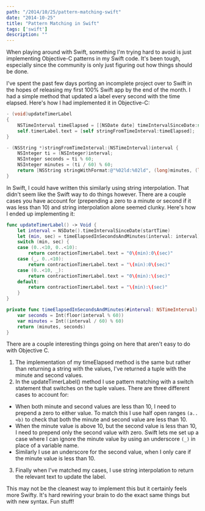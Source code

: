 ```yaml
---
path: "/2014/10/25/pattern-matching-swift"
date: "2014-10-25"
title: "Pattern Matching in Swift"
tags: ['swift']
description: ""
---
```


When playing around with Swift, something I'm trying hard to avoid is just
implementing Objective-C patterns in my Swift code. It's been tough,
especially since the community is only just figuring out how things should be done.

I've spent the past few days porting an incomplete project over to Swift in the
hopes of releasing my first 100% Swift app by the end of the month. I had a
simple method that updated a label every second with the time elapsed. Here's how
I had implemented it in Objective-C:

```objectivec
- (void)updateTimerLabel
{
    NSTimeInterval timeElapsed = [[NSDate date] timeIntervalSinceDate:self.startTime];
    self.timerLabel.text = [self stringFromTimeInterval:timeElapsed];
}

- (NSString *)stringFromTimeInterval:(NSTimeInterval)interval {
    NSInteger ti = (NSInteger)interval;
    NSInteger seconds = ti % 60;
    NSInteger minutes = (ti / 60) % 60;
    return [NSString stringWithFormat:@"%02ld:%02ld", (long)minutes, (long)seconds];
}
```

In Swift, I could have written this similarly using string
interpolation. That didn't seem like the Swift way to do things however. There
are a couple cases you have account for (prepending a zero to a minute or second
if it was less than 10) and string interpolation alone seemed clunky. Here's how I
ended up implementing it:

```swift
func updateTimerLabel() -> Void {
    let interval = NSDate().timeIntervalSinceDate(startTime)
    let (min, sec) = timeElapsedInSecondsAndMinutes(interval: interval)
    switch (min, sec) {
    case (0..<10, 0..<10):
        return contractionTimerLabel.text = "0\(min):0\(sec)"
    case (_, 0..<10):
        return contractionTimerLabel.text = "\(min):0\(sec)"
    case (0..<10, _):
        return contractionTimerLabel.text = "0\(min):\(sec)"
    default:
        return contractionTimerLabel.text = "\(min):\(sec)"
    }
}

private func timeElapsedInSecondsAndMinutes(#interval: NSTimeInterval) ->  (seconds: Int, minutes: Int){
    var seconds = Int(floor(interval % 60))
    var minutes = Int((interval / 60) % 60)
    return (minutes, seconds)
}
```

There are a couple interesting things going on here that aren't easy to do with
Objective C.

1. The implementation of my timeElapsed method is the same but rather than
returning a string with the values, I've returned a tuple with the minute and
second values.
2. In the updateTimerLabel() method I use pattern matching with a switch statement that switches on the tuple values. There are three different cases to account for:
  - When both minute and second values are less than 10, I need to prepend a zero to either value. To match this I use half open ranges `(a..<b)` to check that both the minute and
second value are less than 10.
  - When the minute value is above 10, but the second value is less than 10, I need
to prepend only the second value with zero. Swift lets me set up a case where I
can ignore the minute value by using an underscore `(_)` in place of a variable name.
  - Similarly I use an underscore for the second value, when I only care if the minute value is less than 10.
3. Finally when I've matched my cases, I use string interpolation to return the
relevant text to update the label.

This may not be the cleanest way to implement this but it certainly feels more Swifty.
It's hard rewiring your brain to do the exact same things but with new syntax. Fun stuff!